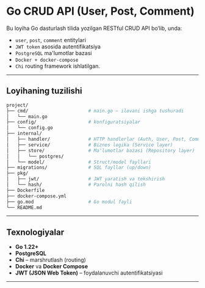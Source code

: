 # Go CRUD API (User, Post, Comment)

Bu loyiha Go dasturlash tilida yozilgan RESTful CRUD API bo‘lib, unda:
- `user`, `post`, `comment` entitylari
- `JWT token` asosida autentifikatsiya
- `PostgreSQL` ma'lumotlar bazasi
- `Docker + docker-compose`
- `Chi` routing framework ishlatilgan.

---

##  Loyihaning tuzilishi

```bash
project/
├── cmd/                      # main.go – ilovani ishga tushuradi
│   └── main.go
├── config/                   # konfiguratsiyalar
│   └── config.go
├── internal/
│   ├── handler/              # HTTP handlerlar (Auth, User, Post, Comment)
│   ├── service/              # Biznes logika (Service layer)
│   ├── store/                # Ma'lumotlar bazasi (Repository layer)
│   │   └── postgres/
│   └── model/                # Struct/model fayllari
├── migrations/               # SQL fayllar (up/down)
├── pkg/
│   ├── jwt/                  # JWT yaratish va tekshirish
│   └── hash/                 # Parolni hash qilish
├── Dockerfile
├── docker-compose.yml
├── go.mod                    # Go modul fayli
└── README.md
```

---

##  Texnologiyalar

- **Go 1.22+**
- **PostgreSQL**
- **Chi** – marshrutlash (routing)
- **Docker** va **Docker Compose**
- **JWT (JSON Web Token)** – foydalanuvchi autentifikatsiyasi

---

